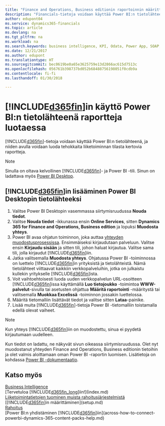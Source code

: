```yaml
---
title: "Finance and Operations, Business editionin raportoinnin määrittäminen Power BI:ssa| Microsoft Docs"
description: "Financials-tietoja voidaan käyttää Power BI:n tietolähteenä, ja niiden avulla voidaan luoda tehokkaita liiketoiminnan tilasta kertovia raportteja."
author: edupont04
ms.service: dynamics365-financials
ms.topic: article
ms.devlang: na
ms.tgt_pltfrm: na
ms.workload: na
ms.search.keywords: business intelligence, KPI, Odata, Power App, SOAP, analysis
ms.date: 12/21/2017
ms.author: edupont
ms.translationtype: HT
ms.sourcegitcommit: bec0619be0a65e3625759e13d2866ac615d7513c
ms.openlocfilehash: 056761b398737bd052b68488756198051f0cdb9a
ms.contentlocale: fi-fi
ms.lasthandoff: 01/30/2018

---
```

# <a name="using-included365finincludesd365finmdmd-as-power-bi-data-source-for-building-reports"></a>[!INCLUDE[d365fin](includes/d365fin_md.md)]in käyttö Power BI:n tietolähteenä raportteja luotaessa
[!INCLUDE[d365fin](includes/d365fin_md.md)]-tietoja voidaan käyttää Power BI:n tietolähteenä, ja niiden avulla voidaan luoda tehokkaita liiketoiminnan tilasta kertovia raportteja.  

> [!NOTE]  
> Sinulla on oltava kelvollinen [!INCLUDE[d365fin](includes/d365fin_md.md)]- ja Power BI -tili. Sinun on ladattava myös [Power BI Desktop](https://powerbi.microsoft.com/en-us/desktop/).  

## <a name="to-add-included365finincludesd365finmdmd-as-a-data-source-in-power-bi-desktop"></a>[!INCLUDE[d365fin](includes/d365fin_md.md)]in lisääminen Power BI Desktopin tietolähteeksi
1. Valitse Power BI Desktopin vasemmassa siirtymisruudussa **Nouda tiedot**.
2. Valitse **Nouda tiedot** -ikkunassa ensin **Online Services**, sitten **Dynamics 365 for Finance and Operations, Business edition** ja lopuksi **Muodosta yhteys**.
3. Power BI avaa ohjatun toiminnon, joka auttaa [yhteyden muodostusprosessissa](across-how-to-connect-powerbi-dynamics-365-content-packs-help.md). Ensimmäiseksi kirjaudutaan palveluun. Valitse ensin **Kirjaudu sisään** ja sitten tili, johon haluat kirjautua. Valitse sama tili, jolla kirjaudut [!INCLUDE[d365fin](includes/d365fin_md.md)]iin.
4. Jatka valitsemalla **Muodosta yhteys**. Ohjatussa Power BI -toiminnossa on luettelo [!INCLUDE[d365fin](includes/d365fin_md.md)]in yrityksistä ja tietolähteistä. Nämä tietolähteet viittaavat kaikkiin verkkopalveluihin, jotka on julkaistu kullekin yritykselle [!INCLUDE[d365fin](includes/d365fin_md.md)]ista.
5. Voit vaihtoehtoisesti luoda uuden verkkopalvelun URL-osoitteen [!INCLUDE[d365fin](includes/d365fin_md.md)]issa käyttämällä **Luo tietojoukko** -toimintoa **WWW-palvelut**-sivulla tai asetusten ohjattua **Määritä raportointi** -määritystä tai valitsemalla **Muokkaa Excelissä** -toiminnon jossakin luettelossa.
6. Määritä tietomalliin lisättävät tiedot ja valitse sitten **Lataa**-painike.
7. Lisää muita [!INCLUDE[d365fin](includes/d365fin_md.md)]-tietoja Power BI -tietomalliin toistamalla edellä olevat vaiheet.

> [!NOTE]  
> Kun yhteys [!INCLUDE[d365fin](includes/d365fin_md.md)]iin on muodostettu, sinua ei pyydetä kirjautumaan uudelleen.

Kun tiedot on ladattu, ne näkyvät sivun oikeassa siirtymisruudussa. Olet nyt muodostanut yhteyden Finance and Operations, Business editionin tietoihin ja olet valmis aloittamaan oman Power BI -raportin luomisen. Lisätietoja on kohdassa [Power BI -dokumentaatio](https://powerbi.microsoft.com/documentation/powerbi-landing-page/).

## <a name="see-also"></a>Katso myös
[Business Intelligence](bi.md)  
[Tervetuloa [!INCLUDE[d365fin_long](includes/d365fin_long_md.md)]iin!](index.md)  
[Liiketoimintatietojen tuominen muista rahoitusjärjestelmistä](upload-data.md)  
[[!INCLUDE[d365fin](includes/d365fin_md.md)]in määrittäminen](setup.md)   
[Rahoitus](finance.md)  
[Power BI:n yhdistäminen [!INCLUDE[d365fin](includes/d365fin_md.md)]iin](across-how-to-connect-powerbi-dynamics-365-content-packs-help.md)  

